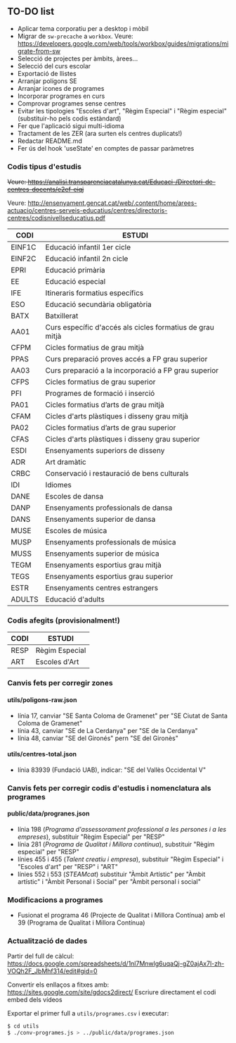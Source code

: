 ## TO-DO list

- Aplicar tema corporatiu per a desktop i mòbil
- Migrar de `sw-precache` a `workbox`. Veure: https://developers.google.com/web/tools/workbox/guides/migrations/migrate-from-sw
- Selecció de projectes per àmbits, àrees...
- Selecció del curs escolar
- Exportació de llistes
- Arranjar polígons SE
- Arranjar icones de programes
- Incorporar programes en curs
- Comprovar programes sense centres
- Evitar les tipologies "Escoles d'art", "Règim Especial" i "Règim especial" (substituir-ho pels codis estàndard)
- Fer que l'aplicació sigui multi-idioma
- Tractament de les ZER (ara surten els centres duplicats!)
- Redactar README.md
- Fer ús del hook 'useState' en comptes de passar paràmetres

### Codis tipus d'estudis

~~Veure: https://analisi.transparenciacatalunya.cat/Educaci-/Directori-de-centres-docents/e2ef-eiqj~~

Veure: http://ensenyament.gencat.cat/web/.content/home/arees-actuacio/centres-serveis-educatius/centres/directoris-centres/codisnivellseducatius.pdf


| CODI   | ESTUDI                                                     |
| ------ | ---------------------------------------------------------- |
| EINF1C | Educació infantil 1er cicle                                |
| EINF2C | Educació infantil 2n cicle                                 |
| EPRI   | Educació primària                                          |
| EE     | Educació especial                                          |
| IFE    | Itineraris formatius específics                            |
| ESO    | Educació secundària obligatòria                            |
| BATX   | Batxillerat                                                |
| AA01   | Curs específic d'accés als cicles formatius de grau mitjà  |
| CFPM   | Cicles formatius de grau mitjà                             |
| PPAS   | Curs preparació proves accés a FP grau superior            |
| AA03   | Curs preparació a la incorporació a FP grau superior       |
| CFPS   | Cicles formatius de grau superior                          |
| PFI    | Programes de formació i inserció                           |
| PA01   | Cicles formatius d’arts de grau mitjà                      |
| CFAM   | Cicles d'arts plàstiques i disseny grau mitjà              |
| PA02   | Cicles formatius d’arts de grau superior                   |
| CFAS   | Cicles d'arts plàstiques i disseny grau superior           |
| ESDI   | Ensenyaments superiors de disseny                          |
| ADR    | Art dramàtic                                               |
| CRBC   | Conservació i restauració de bens culturals                |
| IDI    | Idiomes                                                    |
| DANE   | Escoles de dansa                                           |
| DANP   | Ensenyaments professionals de dansa                        |
| DANS   | Ensenyaments superior de dansa                             |
| MUSE   | Escoles de música                                          |
| MUSP   | Ensenyaments professionals de música                       |
| MUSS   | Ensenyaments superior de música                            |
| TEGM   | Ensenyaments esportius grau mitjà                          |
| TEGS   | Ensenyaments esportius grau superior                       |
| ESTR   | Ensenyaments centres estrangers                            |
| ADULTS | Educació d'adults                                          |

### Codis afegits (provisionalment!)

| CODI   | ESTUDI                                                     |
| ------ | ---------------------------------------------------------- |
| RESP   | Règim Especial                                             |
| ART    | Escoles d'Art                                              |


### Canvis fets per corregir zones

#### utils/poligons-raw.json
- línia 17, canviar "SE Santa Coloma de Gramenet" per "SE Ciutat de Santa Coloma de Gramenet"
- línia 43, canviar "SE de La Cerdanya" per "SE de la Cerdanya"
- línia 48, canviar "SE del Gironés" pern "SE del Gironès"

#### utils/centres-total.json
- línia 83939 (Fundació UAB), indicar: "SE del Vallès Occidental V"

### Canvis fets per corregir codis d'estudis i nomenclatura als programes

#### public/data/progranes.json
- línia 198 (_Programa d'assessorament professional a les persones i a les empreses_), substituir "Règim Especial" per "RESP"
- línia 281 (_Programa de Qualitat i Millora contínua_), substituir "Règim especial" per "RESP"
- línies 455 i 455 (_Talent creatiu i empresa_), substituir "Règim Especial" i "Escoles d'art" per "RESP" i "ART"
- línies 552 i 553 (_STEAMcat_) substituir "Àmbit Artístic" per "Àmbit artístic" i "Àmbit Personal i Social" per "Àmbit personal i social"

### Modificacions a programes
- Fusionat el programa 46 (Projecte de Qualitat i Millora Contínua) amb el 39 (Programa de Qualitat i Millora Contínua)

### Actualització de dades
Partir del full de càlcul:
https://docs.google.com/spreadsheets/d/1nl7Mnwlg6uqaQj-gZ0ajAx7l-zh-VOQh2F_JbMhf314/edit#gid=0

Convertir els enllaços a fitxes amb: https://sites.google.com/site/gdocs2direct/
Escriure directament el codi embed dels vídeos

Exportar el primer full a `utils/programes.csv` i executar:

```bash
$ cd utils
$ ./conv-programes.js > ../public/data/programes.json
```
